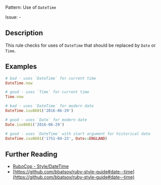 Pattern: Use of `DateTime`

Issue: -

## Description

This rule checks for uses of `DateTime` that should be replaced by `Date` or `Time`.

## Examples

```ruby
# bad - uses `DateTime` for current time
DateTime.now

# good - uses `Time` for current time
Time.now

# bad - uses `DateTime` for modern date
DateTime.iso8601('2016-06-29')

# good - uses `Date` for modern date
Date.iso8601('2016-06-29')

# good - uses `DateTime` with start argument for historical date
DateTime.iso8601('1751-04-23', Date::ENGLAND)
```

## Further Reading

* [RuboCop - Style/DateTime](https://docs.rubocop.org/rubocop/cops_style.html#styledatetime)
* [https://github.com/bbatsov/ruby-style-guide#date--time](https://github.com/bbatsov/ruby-style-guide#date--time)
